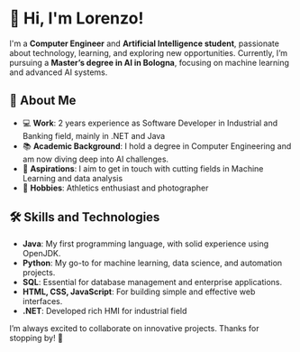 
# 👋 Hi, I'm Lorenzo!

I'm a **Computer Engineer** and **Artificial Intelligence student**, passionate about technology, learning, and exploring new opportunities. Currently, I’m pursuing a **Master’s degree in AI in Bologna**, focusing on machine learning and advanced AI systems.

## 🚀 About Me
- 💻 **Work**: 2 years experience as Software Developer in Industrial and Banking field, mainly in .NET and Java  
- 📚 **Academic Background**: I hold a degree in Computer Engineering and am now diving deep into AI challenges.  
- 🌟 **Aspirations**: I aim to get in touch with cutting fields in Machine Learning and data analysis  
- 🏃 **Hobbies**: Athletics enthusiast and photographer  

## 🛠️ Skills and Technologies
- **Java**: My first programming language, with solid experience using OpenJDK.  
- **Python**: My go-to for machine learning, data science, and automation projects.  
- **SQL**: Essential for database management and enterprise applications.  
- **HTML, CSS, JavaScript**: For building simple and effective web interfaces.  
- **.NET**: Developed rich HMI for industrial field


I’m always excited to collaborate on innovative projects. Thanks for stopping by! 🌟

